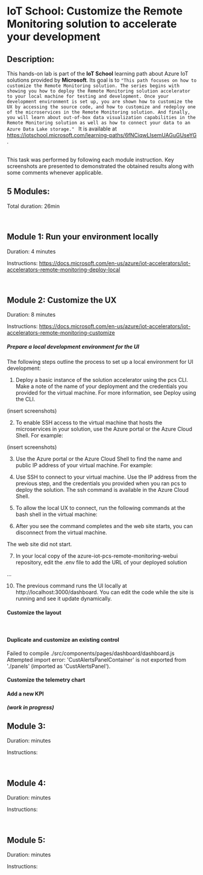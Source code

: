# IoT School: Customize the Remote Monitoring solution to accelerate your development

## Description:
This hands-on lab is part of the **IoT School** learning path about Azure IoT solutions provided by **Microsoft**. Its goal is to `"This path focuses on how to customize the Remote Monitoring solution. The series begins with showing you how to deploy the Remote Monitoring solution accelerator to your local machine for testing and development. Once your development environment is set up, you are shown how to customize the UX by accessing the source code, and how to customize and redeploy one of the microservices in the Remote Monitoring solution. And finally, you will learn about out-of-box data visualization capabilities in the Remote Monitoring solution as well as how to connect your data to an Azure Data Lake storage." ` It is available at https://iotschool.microsoft.com/learning-paths/6fNCiqwLIsemUAGuGUseYG .        

<br />
This task was performed by following each module instruction. Key screenshots are presented to demonstrated the obtained results along with some comments whenever applicable.    

<br />



## 5 Modules:

Total duration: 26min  

<br />



## Module 1: Run your environment locally

Duration: 4 minutes

Instructions: https://docs.microsoft.com/en-us/azure/iot-accelerators/iot-accelerators-remote-monitoring-deploy-local      

<br />



## Module 2: Customize the UX

Duration: 8 minutes

Instructions: https://docs.microsoft.com/en-us/azure/iot-accelerators/iot-accelerators-remote-monitoring-customize


##### Prepare a local development environment for the UI

The following steps outline the process to set up a local environment for UI development:       



1. Deploy a basic instance of the solution accelerator using the pcs CLI. Make a note of the name of your deployment and the credentials you provided for the virtual machine. For more information, see Deploy using the CLI.

(insert screenshots)

2. To enable SSH access to the virtual machine that hosts the microservices in your solution, use the Azure portal or the Azure Cloud Shell. For example:


(insert screenshots)

3. Use the Azure portal or the Azure Cloud Shell to find the name and public IP address of your virtual machine. For example:     



4. Use SSH to connect to your virtual machine. Use the IP address from the previous step, and the credentials you provided when you ran pcs to deploy the solution. The ssh command is available in the Azure Cloud Shell.       


5. To allow the local UX to connect, run the following commands at the bash shell in the virtual machine:     


6. After you see the command completes and the web site starts, you can disconnect from the virtual machine.

The web site did not start.


7. In your local copy of the azure-iot-pcs-remote-monitoring-webui repository, edit the .env file to add the URL of your deployed solution

...

10. The previous command runs the UI locally at http://localhost:3000/dashboard. You can edit the code while the site is running and see it update dynamically.    



#### Customize the layout



<br />

#### Duplicate and customize an existing control



Failed to compile
./src/components/pages/dashboard/dashboard.js
Attempted import error: 'CustAlertsPanelContainer' is not exported from './panels' (imported as 'CustAlertsPanel').

#### Customize the telemetry chart



#### Add a new KPI



***(work in progress)***

## Module 3: 

Duration:  minutes

Instructions: 

<br />



## Module 4: 

Duration:  minutes

Instructions: 

<br />



## Module 5: 

Duration:  minutes

Instructions: 
